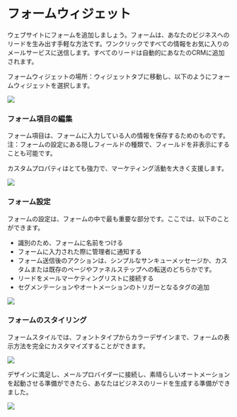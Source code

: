 # フォームウィジェット

ウェブサイトにフォームを追加しましょう。フォームは、あなたのビジネスへのリードを生み出す手軽な方法です。ワンクリックですべての情報をお気に入りのメールサービスに送信します。すべてのリードは自動的にあなたのCRMに追加されます。

フォームウィジェットの場所：ウィジェットタブに移動し、以下のようにフォームウィジェットを選択します。

![](https://1369750374-files.gitbook.io/~/files/v0/b/gitbook-x-prod.appspot.com/o/spaces%2FWQDl1MvGQxbiNyVOzW8v%2Fuploads%2F1uuABjT8VLKMPruZCsF1%2Fsendly%20forms.PNG?alt=media\&token=cd36ba70-02bd-4231-a333-4eb0830812c6)

### フォーム項目の編集

フォーム項目は、フォームに入力している人の情報を保存するためのものです。注：フォームの設定にある隠しフィールドの種類で、フィールドを非表示にすることも可能です。

カスタムプロパティはとても強力で、マーケティング活動を大きく支援します。

![](https://1369750374-files.gitbook.io/~/files/v0/b/gitbook-x-prod.appspot.com/o/spaces%2FWQDl1MvGQxbiNyVOzW8v%2Fuploads%2F45koEdAJVnRAREfUUM7q%2Fsendly%20form%20editing.PNG?alt=media\&token=f7a75536-5fe3-47ec-bd67-b1cd18e9110d)

### フォーム設定

フォームの設定は、フォームの中で最も重要な部分です。ここでは、以下のことができます。

* 識別のため、フォームに名前をつける
* フォームに入力された際に管理者に通知する
* フォーム送信後のアクションは、シンプルなサンキューメッセージか、カスタムまたは既存のページやファネルステップへの転送のどちらかです。
* リードをメールマーケティングリストに接続する
* セグメンテーションやオートメーションのトリガーとなるタグの追加

![](https://1369750374-files.gitbook.io/~/files/v0/b/gitbook-x-prod.appspot.com/o/spaces%2FWQDl1MvGQxbiNyVOzW8v%2Fuploads%2FbCPCvKiNYIgKahXEyTfV%2Fsendly%20form%20settings.PNG?alt=media\&token=f40896bf-6f49-43bb-a202-67e29347298b)

### フォームのスタイリング

フォームスタイルでは、フォントタイプからカラーデザインまで、フォームの表示方法を完全にカスタマイズすることができます。

![](https://1369750374-files.gitbook.io/~/files/v0/b/gitbook-x-prod.appspot.com/o/spaces%2FWQDl1MvGQxbiNyVOzW8v%2Fuploads%2F6sYzJx1uzv6sCvpklCZp%2Fsendly%20form%20styling.PNG?alt=media\&token=e48b57cc-1a4c-446f-9217-038795cec25b)

デザインに満足し、メールプロバイダーに接続し、素晴らしいオートメーションを起動させる準備ができたら、あなたはビジネスのリードを生成する準備ができました。

![](https://1369750374-files.gitbook.io/~/files/v0/b/gitbook-x-prod.appspot.com/o/spaces%2FWQDl1MvGQxbiNyVOzW8v%2Fuploads%2FbRJQj5Z0cPG9VIyJga8I%2Fsendly%20join%20webinar.PNG?alt=media\&token=cf08445c-ce51-4460-b3ad-1dde395c9a4c)
